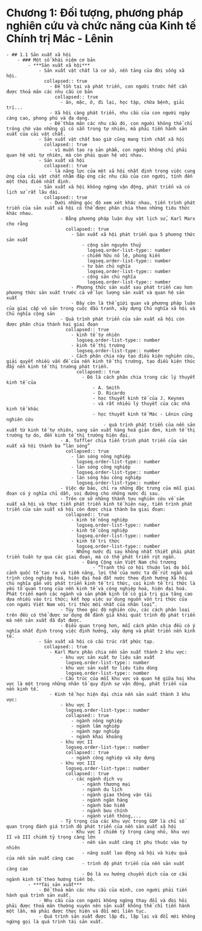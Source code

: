 # Chương 1: Đối tượng, phương pháp nghiên cứu và chức năng của Kinh tế Chính trị Mác - Lênin
	- ## 1.1 Sản xuất xã hội
		- ### Một số khái niệm cơ bản
			- ***Sản xuất xã hội***
				- Sản xuất vật chất là cơ sở, nền tảng của đời sống xã hội.
				  collapsed:: true
					- Để tồn tại và phát triển, con người trước hết cần được thoả mãn các nhu cầu cơ bản
					  collapsed:: true
						- ăn, mặc, ở, đi lại, học tập, chữa bệnh, giải trí...
					- Xã hội càng phát triển, nhu cầu của con người ngày càng cao, phong phú và đa dạng.
					- Để thỏa mãn các nhu cầu đó, con người không thể chỉ trông chờ vào những gì có sẵn trong tự nhiên, mà phải tiến hành sản xuất của cải vật chất.
				- Sản xuất vật chất bao giờ cũng mang tính chất xã hội
				  collapsed:: true
					- vì muốn tạo ra sản phẩm, con người không chỉ phải quan hệ với tự nhiên, mà còn phải quan hệ với nhau.
				- Sản xuất xã hội
				  collapsed:: true
					- là năng lực của một xã hội nhất định trong việc cung ứng của cải vật chất nhằm đáp ứng các nhu cầu của con người, tính đến một thời điểm nhất định.
				- Sản xuất xã hội không ngừng vận động, phát triển và có lịch sử rất lâu dài.
				  collapsed:: true
					- Dưới những góc độ xem xét khác nhau, tiến trình phát triển của sản xuất xã hội có thể được phân chia theo những tiêu thức khác nhau.
						- Bằng phương pháp luận duy vật lịch sử, Karl Marx cho rằng
						  collapsed:: true
							- Sản xuất xã hội phát triển qua 5 phương thức sản xuất
								- cộng sản nguyên thuỷ
								  logseq.order-list-type:: number
								- chiếm hữu nô lệ, phong kiến
								  logseq.order-list-type:: number
								- tư bản chủ nghĩa
								  logseq.order-list-type:: number
								- cộng sản chủ nghĩa
								  logseq.order-list-type:: number
							- Phương thức sản xuất sau phát triển cao hơn phương thức sản xuất trước cả về lực lượng sản xuất và quan hệ sản xuất
							- Đây còn là thế giới quan và phương pháp luận của giai cấp vô sản trong cuộc đấu tranh, xây dựng Chủ nghĩa xã hội và Chủ nghĩa cộng sản
						- Quá trình phát triển của sản xuất xã hội còn được phân chia thành hai giai đoạn
						  collapsed:: true
							- kinh tế tự nhiên
							  logseq.order-list-type:: number
							- kinh tế thị trường
							  logseq.order-list-type:: number
							- Cách phân chia này tạo điều kiện nghiên cứu, giải quyết nhiều vấn đề của nền kinh tế thị trường, tạo điều kiện thúc đẩy nền kinh tế thị trường phát triển.
							  collapsed:: true
								- Đó là cách phân chia trong các lý thuyết kinh tế của
									- A. Smith
									- D. Ricardo
									- học thuyết kinh tế của J. Keynes
									- và rất nhiều lý thuyết của các nhà kinh tế khác
									- học thuyết kinh tế Mác - Lênin cũng nghiên cứu
										- quá trình phát triển của nền sản xuất từ kinh tế tự nhiên, sang sản xuất hàng hoá giản đơn, kinh tế thị trường tự do, đến kinh tế thị trường hiện đại.
						- A. Toffler chia tiến trình phát triển của sản xuất xã hội thành ba “làn sóng”
						  collapsed:: true
							- làn sóng nông nghiệp
							  logseq.order-list-type:: number
							- làn sóng công nghiệp
							  logseq.order-list-type:: number
							- làn sóng hậu công nghiệp
							  logseq.order-list-type:: number
						- Việc dự báo, chỉ ra những đặc trưng của mỗi giai đoạn có ý nghĩa chỉ dẫn, soi đường cho những nước đi sau.
						- Trên cơ sở những thành tựu nghiên cứu về sản xuất xã hội và thực tiễn phát triển kinh tế hiện nay, tiến trình phát triển của sản xuất xã hội còn được chia thành ba giai đoạn:
						  collapsed:: true
							- kinh tế nông nghiệp
							  logseq.order-list-type:: number
							- kinh tế công nghiệp
							  logseq.order-list-type:: number
							- kinh tế tri thức
							  logseq.order-list-type:: number
							- Những nước đi sau không nhất thiết phải phát triển tuần tự qua các giai đoạn, mà có thể phát triển rút ngắn.
								- Đảng Cộng sản Việt Nam chủ trương
									- “Tranh thủ cơ hội thuận lợi do bối cảnh quốc tế tạo ra và tiềm năng, lợi thế của nước ta để rút ngắn quá trình công nghiệp hoá, hiện đại hoá đất nước theo định hướng Xã hội chủ nghĩa gắn với phát triển kinh tế tri thức, coi kinh tế tri thức là yếu tố quan trọng của nền kinh tế và công nghiệp hoá, hiện đại hoá. Phát triển mạnh các ngành và sản phẩm kinh tế có giá trị gia tăng cao dựa nhiều vào tri thức; kết hợp việc sử dụng nguồn vốn tri thức của con người Việt Nam với tri thức mới nhất của nhân loại”.
						- Tùy theo góc độ nghiên cứu, các cách phân loại trên đều có thể được sử dụng để đánh giá khái quát trình độ phát triển mà nền sản xuất đã đạt được.
						- Điều quan trọng hơn, mỗi cách phân chia đều có ý nghĩa nhất định trong việc định hướng, xây dựng và phát triển nền kinh tế.
				- Sản xuất xã hội có cấu trúc rất phức tạp.
				  collapsed:: true
					- Karl Marx phân chia nền sản xuất thành 2 khu vực:
						- khu vực sản xuất tư liệu sản xuất
						  logseq.order-list-type:: number
						- khu vực sản xuất tư liệu tiêu dùng
						  logseq.order-list-type:: number
						- Cấu trúc của mỗi khu vực và quan hệ giữa hai khu vực là một trong những nhân tố quy định sự vận động, phát triển của nền kinh tế.
					- Kinh tế học hiện đại chia nền sản xuất thành 3 khu vực:
						- khu vực I
						  logseq.order-list-type:: number
						  collapsed:: true
							- ngành nông nghiệp
							- ngành lâm nghiệp
							- ngành ngư nghiệp
							- ngành khai khoáng
						- khu vực II
						  logseq.order-list-type:: number
						  collapsed:: true
							- ngành công nghiệp và xây dựng
						- khu vực III
						  logseq.order-list-type:: number
						  collapsed:: true
							- các ngành dịch vụ
								- ngành thương mại
								- ngành du lịch
								- ngành giao thông vận tải
								- ngành ngân hàng
								- ngành bảo hiểm
								- ngành bưu chính
								- ngành viễn thông,...
						- Tỷ trọng của các khu vực trong GDP là chỉ số quan trọng đánh giá trình độ phát triển của nền sản xuất xã hội
							- Khu vực I chiếm tỷ trọng càng nhỏ, khu vực II và III chiếm tỷ trọng càng lớn
								- nền sản xuất càng ít phụ thuộc vào tự nhiên
								- năng suất lao động xã hội và hiệu quả của nền sản xuất càng cao
								- trình độ phát triển của nền sản xuất càng cao
								- Đó là xu hướng chuyển dịch của cơ cấu ngành kinh tế theo hướng tiến bộ.
			- ***Tái sản xuất***
				- Để thoả mãn các nhu cầu của mình, con người phải tiến hành quá trình sản xuất.
				- Nhu cầu của con người không ngừng thay đổi và đòi hỏi phải được thoả mãn thường xuyên nên sản xuất không thể chỉ tiến hành một lần, mà phải được thực hiện và đổi mới liên tục.
				- Quá trình sản xuất được lặp đi, lặp lại và đổi mới không ngừng gọi là quá trình tái sản xuất.